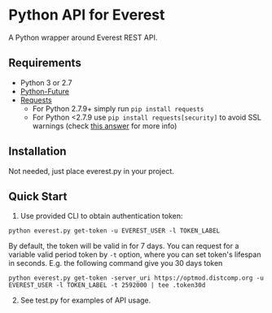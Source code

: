 # Python API for Everest

A Python wrapper around Everest REST API.

## Requirements

* Python 3 or 2.7
* [Python-Future](https://python-future.org/quickstart.html#installation)
* [Requests](http://docs.python-requests.org/en/latest/)
    * For Python 2.7.9+ simply run `pip install requests`
    * For Python <2.7.9 use `pip install requests[security]` to avoid SSL warnings (check [this answer](http://stackoverflow.com/a/29202163) for more info) 

## Installation

Not needed, just place everest.py in your project.

## Quick Start

1. Use provided CLI to obtain authentication token:

```
python everest.py get-token -u EVEREST_USER -l TOKEN_LABEL
```
By default, the token will be valid in for 7 days. You can request for a variable valid period token by `-t` option, where you can set token's lifespan in seconds. E.g. the following command give you 30 days token

```
python everest.py get-token -server_uri https://optmod.distcomp.org -u EVEREST_USER -l TOKEN_LABEL -t 2592000 | tee .token30d
```


2. See test.py for examples of API usage.
